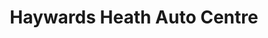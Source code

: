 ---
title: "Haywards Heath Auto Centre"
url: /haywards-heath/haywards-heath-auto-centre/
shop: Autowerkstatt
---